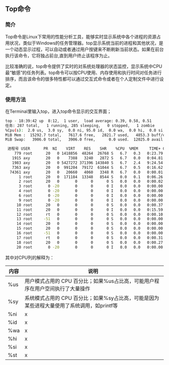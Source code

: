 ## Top命令

### 简介

Top命令是Linux下常用的性能分析工具，能够实时显示系统中各个进程的资源占用状况，类似于Windows的任务管理器。top显示系统当前的进程和其他状况，是一个动态显示过程，可以自动或者通过用户按键来不断刷新当前状态。如果在前台执行该命令，它将独占前台,直到用户终止该程序为止。

比较准确的说，top命令提供了实时的对系统处理器的状态监控，显示系统中CPU最“敏感”的任务列表。top命令可以按CPU使用、内存使用和执行时间对任务进行排序，而且该命令的很多特性都可以通过交互式命令或者在个人定制文件中进行设定。

### 使用方法

在Terminal里输入top，进入top命令显示的交互界面；

``` bash
top - 18:39:42 up  8:12,  1 user,  load average: 0.39, 0.58, 0.51
任务: 287 total,   1 running, 285 sleeping,   0 stopped,   1 zombie
%Cpu(s):  2.0 us,  3.0 sy,  0.0 ni, 95.0 id,  0.0 wa,  0.0 hi,  0.0 si,  0.0 st
MiB Mem :  15292.7 total,   7617.6 free,   2821.7 used,   4853.3 buff/cache
MiB Swap:   3906.0 total,   3906.0 free,      0.0 used.  12025.0 avail Mem 

 进程号 USER      PR  NI    VIRT    RES    SHR    %CPU  %MEM     TIME+ COMMAND
    779 root      20   0 1418856  48264  26768 S   6.7   0.3   0:23.79 containerd
   1915 axy       20   0    7388   3240   2872 S   6.7   0.0   0:04.81 dbus-daemon
   1983 axy       20   0 5427272 371396 143840 S   6.7   2.4   9:24.54 gnome-shell
   7363 axy       20   0  991204  79172  61044 S   6.7   0.5   0:16.62 gnome-terminal-
  74361 axy       20   0   20660   4060   3348 R   6.7   0.0   0:00.01 top
      1 root      20   0  171184  13348   8544 S   0.0   0.1   0:06.26 systemd
      2 root      20   0       0      0      0 S   0.0   0.0   0:00.02 kthreadd
      3 root       0 -20       0      0      0 I   0.0   0.0   0:00.00 rcu_gp
      4 root       0 -20       0      0      0 I   0.0   0.0   0:00.00 rcu_par_gp
      6 root       0 -20       0      0      0 I   0.0   0.0   0:00.00 kworker/0:0H-kblockd
      9 root       0 -20       0      0      0 I   0.0   0.0   0:00.00 mm_percpu_wq
     10 root      20   0       0      0      0 S   0.0   0.0   0:00.37 ksoftirqd/0
     11 root      20   0       0      0      0 I   0.0   0.0   0:15.59 rcu_sched
     12 root      rt   0       0      0      0 S   0.0   0.0   0:00.10 migration/0
     13 root     -51   0       0      0      0 S   0.0   0.0   0:00.00 idle_inject/0
     14 root      20   0       0      0      0 S   0.0   0.0   0:00.00 cpuhp/0
     15 root      20   0       0      0      0 S   0.0   0.0   0:00.00 cpuhp/1
     16 root     -51   0       0      0      0 S   0.0   0.0   0:00.00 idle_inject/1
     17 root      rt   0       0      0      0 S   0.0   0.0   0:00.31 migration/1
     18 root      20   0       0      0      0 S   0.0   0.0   0:00.27 ksoftirqd/1
     20 root       0 -20       0      0      0 I   0.0   0.0   0:00.00 kworker/1:0H-kblockd
```

其中对CPU列的解释为：

|  内容  |  说明  |
|--------|--------|
| %us | 用户模式占用的 CPU 百分比；如果%us占比高，可能用户程序在用户空间执行了大量操作 |
| %sy | 系统模式占用的 CPU 百分比；如果%sy占比高，可能是因为某些进程大量使用了系统调用，如printf等 |
| %ni | x |
| %id | x |
| %wa | x |
| %hi | x |
| %si | x |
| %st | x |



